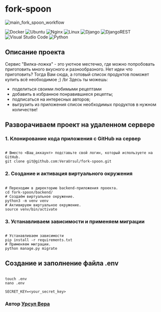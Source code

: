 # fork-spoon

![main_fork_spoon_workflow](https://github.com/VeraUrsul/fork-spoon/workflows/Fork-Spoon%20workflow/badge.svg)


![Docker](https://img.shields.io/badge/docker-%230db7ed.svg?style=for-the-badge&logo=docker&logoColor=white) ![Ubuntu](https://img.shields.io/badge/Ubuntu-E95420?style=for-the-badge&logo=ubuntu&logoColor=white)  ![Nginx](https://img.shields.io/badge/nginx-%23009639.svg?style=for-the-badge&logo=nginx&logoColor=white) ![Linux](https://img.shields.io/badge/Linux-FCC624?style=for-the-badge&logo=linux&logoColor=black) ![Django](https://img.shields.io/badge/django-%23092E20.svg?style=for-the-badge&logo=django&logoColor=white)  ![DjangoREST](https://img.shields.io/badge/DJANGO-REST-ff1709?style=for-the-badge&logo=django&logoColor=white&color=ff1709&labelColor=gray) ![Visual Studio Code](https://img.shields.io/badge/Visual%20Studio%20Code-0078d7.svg?style=for-the-badge&logo=visual-studio-code&logoColor=white) ![Python](https://img.shields.io/badge/python-3670A0?style=for-the-badge&logo=python&logoColor=ffdd54)

## Описание проекта

Сервис "Вилка-ложка" - это уютное местечко, где можно попробовать приготовить много вкусного и разнообразного. Нет идеи что приготовить? Тогда Вам сюда, а готовый список продуктов поможет купить всё необходимое ;) /br
Здесь ты можешь:
- поделиться своими любимыми рецептами
- добавить в избранное понравившиеся рецепты;
- подписаться на интересных авторов;
- выгрузить из приложения список необходимых продуктов в нужном количестве!


## Разворачиваем проект на удаленном сервере

### 1. Клонирование кода приложения с GitHub на сервер
```

# Вместо <Ваш_аккаунт> подставьте свой логин, который используете на GitHub.
git clone git@github.com:VeraUrsul/fork-spoon.git

```
### 2. Создание и активация виртуального окружения
```

# Переходим в директорию backend-приложения проекта.
cd fork-spoon/backend/
# Создаём виртуальное окружение.
python3 -m venv venv
# Активируем виртуальное окружение.
source venv/bin/activate

```
### 3. Устанавливаем зависимости и применяем миграции
```

# Устанавливаем зависимости
pip install -r requirements.txt
# Применяем миграции.
python manage.py migrate

```

## Создание и заполнение файла .env

```

touch .env
nano .env

SECRET_KEY=<your_secret_key>

```

### Автор [Урсул Вера](https://github.com/VeraUrsul)
